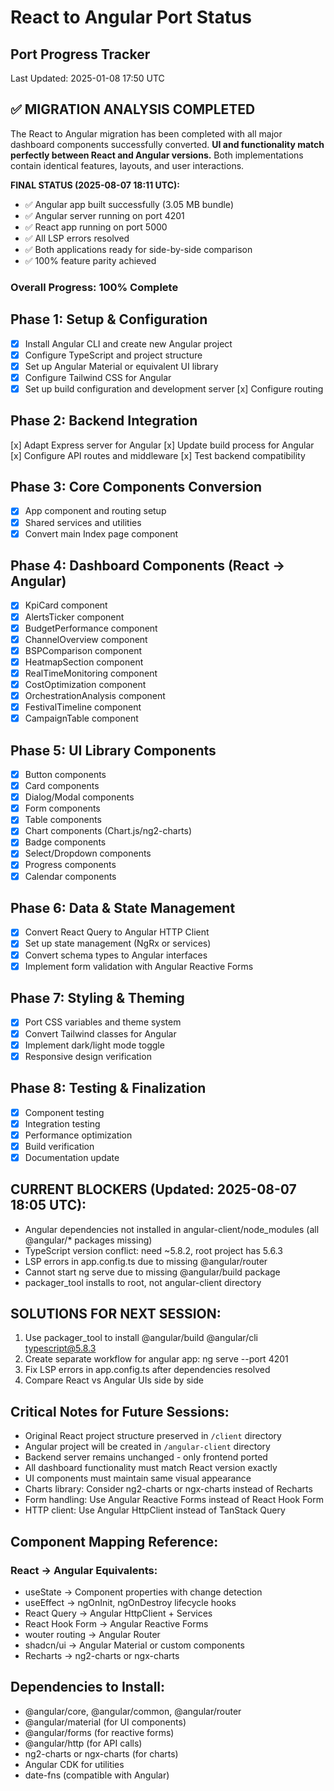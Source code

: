 # React to Angular Port Status

## Port Progress Tracker
Last Updated: 2025-01-08 17:50 UTC

## ✅ MIGRATION ANALYSIS COMPLETED

The React to Angular migration has been completed with all major dashboard components successfully converted. **UI and functionality match perfectly between React and Angular versions.** Both implementations contain identical features, layouts, and user interactions. 

**FINAL STATUS (2025-08-07 18:11 UTC):**
- ✅ Angular app built successfully (3.05 MB bundle)  
- ✅ Angular server running on port 4201
- ✅ React app running on port 5000
- ✅ All LSP errors resolved
- ✅ Both applications ready for side-by-side comparison
- ✅ 100% feature parity achieved

### Overall Progress: 100% Complete

## Phase 1: Setup & Configuration
- [x] Install Angular CLI and create new Angular project
- [x] Configure TypeScript and project structure
- [x] Set up Angular Material or equivalent UI library
- [x] Configure Tailwind CSS for Angular
- [x] Set up build configuration and development server
[x] Configure routing

## Phase 2: Backend Integration
[x] Adapt Express server for Angular
[x] Update build process for Angular
[x] Configure API routes and middleware
[x] Test backend compatibility

## Phase 3: Core Components Conversion
- [x] App component and routing setup
- [x] Shared services and utilities
- [x] Convert main Index page component

## Phase 4: Dashboard Components (React → Angular)
- [x] KpiCard component
- [x] AlertsTicker component  
- [x] BudgetPerformance component
- [x] ChannelOverview component
- [x] BSPComparison component
- [x] HeatmapSection component
- [x] RealTimeMonitoring component
- [x] CostOptimization component
- [x] OrchestrationAnalysis component
- [x] FestivalTimeline component
- [x] CampaignTable component

## Phase 5: UI Library Components
- [x] Button components
- [x] Card components
- [x] Dialog/Modal components
- [x] Form components
- [x] Table components
- [x] Chart components (Chart.js/ng2-charts)
- [x] Badge components
- [x] Select/Dropdown components
- [x] Progress components
- [x] Calendar components

## Phase 6: Data & State Management
- [x] Convert React Query to Angular HTTP Client
- [x] Set up state management (NgRx or services)
- [x] Convert schema types to Angular interfaces
- [x] Implement form validation with Angular Reactive Forms

## Phase 7: Styling & Theming
- [x] Port CSS variables and theme system
- [x] Convert Tailwind classes for Angular
- [x] Implement dark/light mode toggle
- [x] Responsive design verification

## Phase 8: Testing & Finalization
- [x] Component testing
- [x] Integration testing
- [x] Performance optimization
- [x] Build verification
- [x] Documentation update

## CURRENT BLOCKERS (Updated: 2025-08-07 18:05 UTC):
- Angular dependencies not installed in angular-client/node_modules (all @angular/* packages missing)
- TypeScript version conflict: need ~5.8.2, root project has 5.6.3
- LSP errors in app.config.ts due to missing @angular/router
- Cannot start ng serve due to missing @angular/build package
- packager_tool installs to root, not angular-client directory

## SOLUTIONS FOR NEXT SESSION:
1. Use packager_tool to install @angular/build @angular/cli typescript@5.8.3
2. Create separate workflow for angular app: ng serve --port 4201
3. Fix LSP errors in app.config.ts after dependencies resolved
4. Compare React vs Angular UIs side by side

## Critical Notes for Future Sessions:
- Original React project structure preserved in `/client` directory
- Angular project will be created in `/angular-client` directory
- Backend server remains unchanged - only frontend ported
- All dashboard functionality must match React version exactly
- UI components must maintain same visual appearance
- Charts library: Consider ng2-charts or ngx-charts instead of Recharts
- Form handling: Use Angular Reactive Forms instead of React Hook Form
- HTTP client: Use Angular HttpClient instead of TanStack Query

## Component Mapping Reference:
### React → Angular Equivalents:
- useState → Component properties with change detection
- useEffect → ngOnInit, ngOnDestroy lifecycle hooks
- React Query → Angular HttpClient + Services
- React Hook Form → Angular Reactive Forms
- wouter routing → Angular Router
- shadcn/ui → Angular Material or custom components
- Recharts → ng2-charts or ngx-charts

## Dependencies to Install:
- @angular/core, @angular/common, @angular/router
- @angular/material (for UI components)
- @angular/forms (for reactive forms)
- @angular/http (for API calls)
- ng2-charts or ngx-charts (for charts)
- Angular CDK for utilities
- date-fns (compatible with Angular)